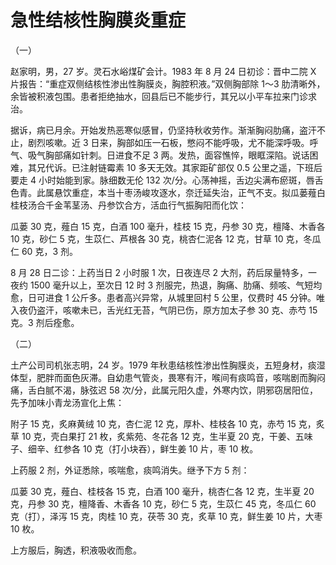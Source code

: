# 急性结核性胸膜炎重症

（一）

赵家明，男，27 岁。灵石水峪煤矿会计。1983 年 8 月 24 日初诊：晋中二院 X 片报告：“重症双侧结核性渗出性胸膜炎，胸腔积液。”双侧胸部除 1～3 肋清晰外，余皆被积液包围。患者拒绝抽水，回县后已不能步行，其兄以小平车拉来门诊求治。

据诉，病已月余。开始发热恶寒似感冒，仍坚持秋收劳作。渐渐胸闷肋痛，盗汗不止，剧烈咳嗽。近 3 日来，胸部如压一石板，憋闷不能呼吸，尤不能深呼吸。呼气、吸气胸部痛如针刺。日进食不足 3 两。发热，面容憔悴，眼眶深陷。说话困难，其兄代诉。已注射链霉素 10 多天无效。其家距矿部仅 0.5 公里之遥，下班后要走 4 小时始能到家。脉细数无伦 132 次/分。心荡神摇，舌边尖满布瘀斑，唇舌色青。此属悬饮重症，本当十枣汤峻攻逐水，奈迁延失治，正气不支。拟瓜蒌薤白桂枝汤合千金苇茎汤、丹参饮合方，活血行气振胸阳而化饮：

瓜蒌 30 克，薤白 15 克，白酒 100 毫升，桂枝 15 克，丹参 30 克，檀降、木香各 10 克，砂仁 5 克，生苡仁、芦根各 30 克，桃杏仁泥各 12 克，甘草 10 克，冬瓜仁 60 克，3 剂。

8 月 28 日二诊：上药当日 2 小时服 1 次，日夜连尽 2 大剂，药后尿量特多，一夜约 1500 毫升以上，至次日 12 时 3 剂服完，热退，胸痛、肋痛、频咳、气短均愈，日可进食 1 公斤多。患者高兴异常，从城里回村 5 公里，仅费时 45 分钟。唯入夜仍盗汗，咳嗽未已，舌光红无苔，气阴已伤，原方加太子参 30 克、赤芍 15 克。3 剂后痊愈。

（二）

土产公司司机张志明，24 岁。1979 年秋患结核性渗出性胸膜炎，五短身材，痰湿体型，肥胖而面色灰滞。自幼患气管炎，畏寒有汗，喉间有痰鸣音，咳喘剧而胸闷痛，舌白腻不渴，脉弦迟 58 次/分，此属元阳久虚，外寒内饮，阴邪窃居阳位，先予加味小青龙汤宣化上焦：

附子 15 克，炙麻黄绒 10 克，杏仁泥 12 克，厚朴、桂枝各 10 克，赤芍 15 克，炙草 10 克，壳白果打 21 枚，炙紫苑、冬花各 12 克，生半夏 20 克，干姜、五味子、细辛、红参各 10 克（打小块吞），鲜生姜 10 片，枣 10 枚。

上药服 2 剂，外证悉除，咳喘愈，痰鸣消失。继予下方 5 剂：

瓜蒌 30 克，薤白、桂枝各 15 克，白酒 100 毫升，桃杏仁各 12 克，生半夏 20 克，丹参 30 克，檀降香、木香各 10 克，砂仁 5 克，生苡仁 45 克，冬瓜仁 60 克（打），泽泻 15 克，肉桂 10 克，茯苓 30 克，炙草 10 克，鲜生姜 10 片，大枣 10 枚。

上方服后，胸透，积液吸收而愈。
